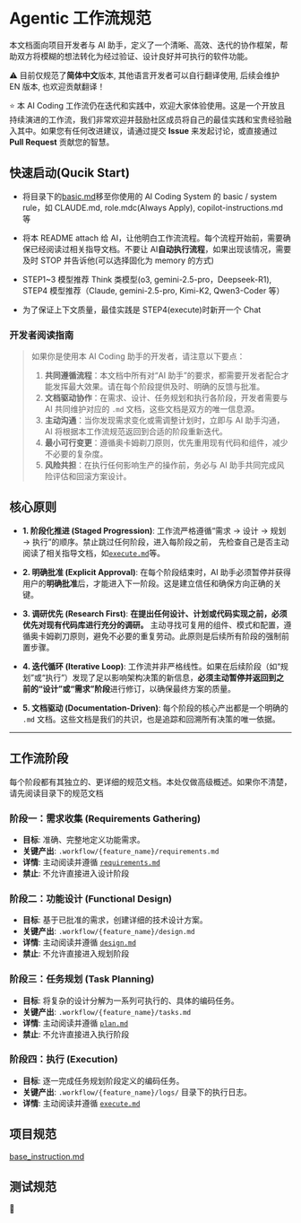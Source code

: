 # Agentic 工作流规范

本文档面向项目开发者与 AI 助手，定义了一个清晰、高效、迭代的协作框架，帮助双方将模糊的想法转化为经过验证、设计良好并可执行的软件功能。

⚠️ 目前仅规范了**简体中文**版本, 其他语言开发者可以自行翻译使用, 后续会维护 EN 版本, 也欢迎贡献翻译！

⭐️ 本 AI Coding 工作流仍在迭代和实践中，欢迎大家体验使用。这是一个开放且持续演进的工作流，我们非常欢迎并鼓励社区成员将自己的最佳实践和宝贵经验融入其中。如果您有任何改进建议，请通过提交 **Issue** 来发起讨论，或直接通过 **Pull Request** 贡献您的智慧。

## 快速启动(Qucik Start)

- 将目录下的[basic.md](./basic.md)移至你使用的 AI Coding System 的 basic / system rule，如 CLAUDE.md, role.mdc(Always Apply), copilot-instructions.md 等

- 将本 README attach 给 AI，让他明白工作流流程。每个流程开始前，需要确保已经阅读过相关指导文档。不要让 AI**自动执行流程**，如果出现该情况，需要及时 STOP 并告诉他(可以选择固化为 memory 的方式)

- STEP1~3 模型推荐 Think 类模型(o3, gemini-2.5-pro，Deepseek-R1), STEP4 模型推荐（Claude, gemini-2.5-pro, Kimi-K2, Qwen3-Coder 等）

- 为了保证上下文质量，最佳实践是 STEP4(execute)时新开一个 Chat

### 开发者阅读指南

> 如果你是使用本 AI Coding 助手的开发者，请注意以下要点：
>
> 1. **共同遵循流程**：本文档中所有对“AI 助手”的要求，都需要开发者配合才能发挥最大效果。请在每个阶段提供及时、明确的反馈与批准。
> 2. **文档驱动协作**：在需求、设计、任务规划和执行各阶段，开发者需要与 AI 共同维护对应的 `.md` 文档，这些文档是双方的唯一信息源。
> 3. **主动沟通**：当你发现需求变化或需调整计划时，立即与 AI 助手沟通，AI 将根据本工作流规范返回到合适的阶段重新迭代。
> 4. **最小可行变更**：遵循奥卡姆剃刀原则，优先重用现有代码和组件，减少不必要的复杂度。
> 5. **风险共担**：在执行任何影响生产的操作前，务必与 AI 助手共同完成风险评估和回滚方案设计。

## 核心原则

- **1. 阶段化推进 (Staged Progression)**: 工作流严格遵循“需求 -> 设计 -> 规划 -> 执行”的顺序。禁止跳过任何阶段，进入每阶段之前， 先检查自己是否主动阅读了相关指导文档，如[`execute.md`](./execute.md)等。

- **2. 明确批准 (Explicit Approval)**: 在每个阶段结束时，AI 助手必须暂停并获得用户的**明确批准**后，才能进入下一阶段。这是建立信任和确保方向正确的关键。

- **3. 调研优先 (Research First)**: **在提出任何设计、计划或代码实现之前，必须优先对现有代码库进行充分的调研。** 主动寻找可复用的组件、模式和配置，遵循奥卡姆剃刀原则，避免不必要的重复劳动。此原则是后续所有阶段的强制前置步骤。

- **4. 迭代循环 (Iterative Loop)**: 工作流并非严格线性。如果在后续阶段（如“规划”或“执行”）发现了足以影响架构决策的新信息，**必须主动暂停并返回到之前的“设计”或“需求”阶段**进行修订，以确保最终方案的质量。

- **5. 文档驱动 (Documentation-Driven)**: 每个阶段的核心产出都是一个明确的 `.md` 文档。这些文档是我们的共识，也是追踪和回溯所有决策的唯一依据。

---

## 工作流阶段

每个阶段都有其独立的、更详细的规范文档。本处仅做高级概述。如果你不清楚，请先阅读目录下的规范文档

### 阶段一：需求收集 (Requirements Gathering)

- **目标**: 准确、完整地定义功能需求。
- **关键产出**: `.workflow/{feature_name}/requirements.md`
- **详情**: 主动阅读并遵循 [`requirements.md`](./requirements.md)
- **禁止**: 不允许直接进入设计阶段

### 阶段二：功能设计 (Functional Design)

- **目标**: 基于已批准的需求，创建详细的技术设计方案。
- **关键产出**: `.workflow/{feature_name}/design.md`
- **详情**: 主动阅读并遵循 [`design.md`](./design.md)
- **禁止**: 不允许直接进入规划阶段

### 阶段三：任务规划 (Task Planning)

- **目标**: 将复杂的设计分解为一系列可执行的、具体的编码任务。
- **关键产出**: `.workflow/{feature_name}/tasks.md`
- **详情**: 主动阅读并遵循 [`plan.md`](./plan.md)
- **禁止**: 不允许直接进入执行阶段

### 阶段四：执行 (Execution)

- **目标**: 逐一完成任务规划阶段定义的编码任务。
- **关键产出**: `.workflow/{feature_name}/logs/` 目录下的执行日志。
- **详情**: 主动阅读并遵循 [`execute.md`](./execute.md)

## 项目规范

[base_instruction.md](./{module_name}/base-introdction.md)

## 测试规范

🚧
